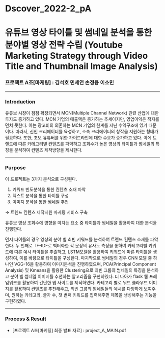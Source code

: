 # Dscover_2022-2_pA
# 유튜브 영상 타이틀 및 썸네일 분석을 통한 분야별 영상 전략 수립 (Youtube Marketing Strategy through Video Title and Thumbnail Image Analysis)
### 프로젝트 A조[마케팅] : 김석호 민세연 손정용 이소민
---
### Introduction
유튜브 시장이 점점 확장되면서 MCN(Multiple Channel Network) 관련 산업에 대한 투자도 증가하고 있다.
MCN 기업의 매출액은 증가하는 추세이지만, 영업이익은 적자를 면치 못한다.
이는 광고비의 의존하는 MCN 기업의 한계를 지닌 수익구조에 있기 때문이다.
따라서, 신인 크리에이터를 육성하고, 소속 크리에이터의 창작을 지원하는 형태가 필요하다.
또한, 초보 유튜버를 위한 가이드라인에 대한 수요가 증가하고 있다.
이에 트렌드에 따른 카테고리별 컨텐츠를 파악하고 조회수가 높은 영상의 타이틀과 썸네일의 특징을 분석하여 컨텐츠 제작방향을 제시한다.

---
### Purpose
이 프로젝트는 3가지 분석으로 구성된다.
1. 키워드 빈도분석을 통한 컨텐츠 소재 파악
2. 텍스트 분석을 통한 타이틀 구성
3. 이미지 분석을 통한 썸네일 추천  

&rarr; 트렌드 컨텐츠 제작지원 마케팅 서비스 구축

유튜브 영상 조회수에 영향을 미치는 요소 중 타이틀과 썸네일을 활용하여 대한 분석을 진행한다.

먼저 타이틀의 경우 영상의 분야 별 최빈 키워드를 분석하여 트렌드 컨텐츠 소재를 파악한다. 두 번째로 TF-IDF로 벡터화한 각 문장의 유사도 측정을 통하여 카테고리별 키워드에 따른 예시 타이틀을 추출하고, LSTM모델을 활용하여 키워드에 따른 타이틀을 생성하여, 이를 바탕으로 타이틀을 구성한다. 마지막으로 썸네일의 경우 CNN 모델 중 하나인 VGG-16을 활용하여 이미지분석을 진행하였으며, PCA(Principal Component Analysis) 및 Kmeans을 활용한 Clustering으로 최빈 그룹의 썸네일의 특징을 분석하고 분야 별 썸네일 이미지를 추천하는 알고리즘을 구현하였다.
더 나아가 flask 웹 프레임워크를 활용하여 간단한 웹 사이트를 제작하였다. 카테고리 별로 워드 클라우드 이미지를 활용하여 컨텐츠를 추천해주고, 최빈 그룹의 썸네일들의 예시를 다양하게 보여주며, 원하는 카테고리, 글자 수, 첫 번째 키워드를 입력해주면 제목을 생성해주는 기능을 구현하였다.

---
### Process & Result
- [프로젝트 A조[마케팅] 최종 발표 자료] : project_A_MAIN.pdf 
